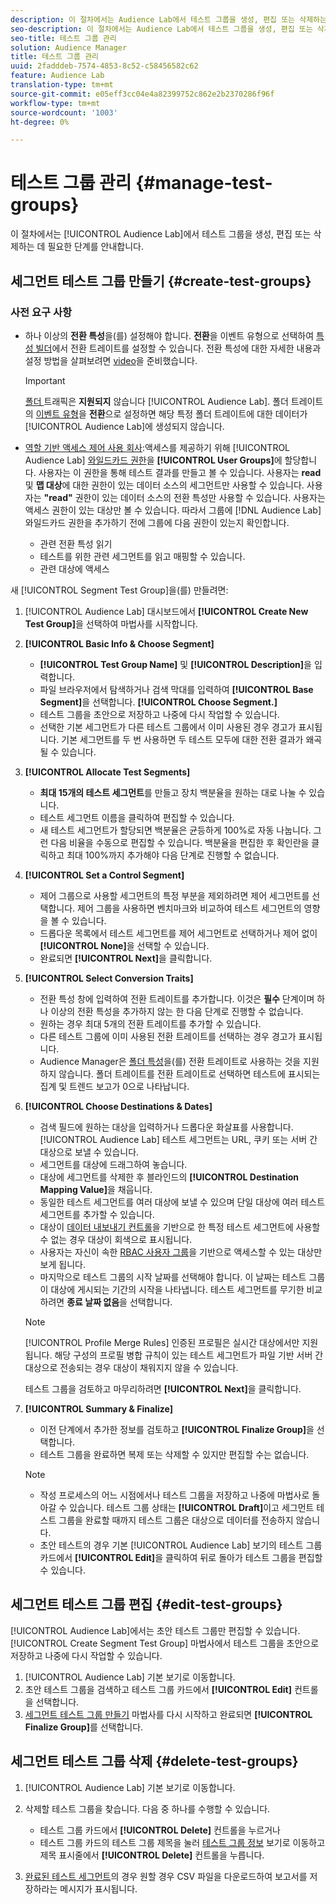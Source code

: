 ```yaml
---
description: 이 절차에서는 Audience Lab에서 테스트 그룹을 생성, 편집 또는 삭제하는 데 필요한 단계를 안내합니다
seo-description: 이 절차에서는 Audience Lab에서 테스트 그룹을 생성, 편집 또는 삭제하는 데 필요한 단계를 안내합니다
seo-title: 테스트 그룹 관리
solution: Audience Manager
title: 테스트 그룹 관리
uuid: 2fadddeb-7574-4853-8c52-c58456582c62
feature: Audience Lab
translation-type: tm+mt
source-git-commit: e05eff3cc04e4a82399752c862e2b2370286f96f
workflow-type: tm+mt
source-wordcount: '1003'
ht-degree: 0%

---
```



# 테스트 그룹 관리 {#manage-test-groups}

이 절차에서는 [!UICONTROL Audience Lab]에서 테스트 그룹을 생성, 편집 또는 삭제하는 데 필요한 단계를 안내합니다.

## 세그먼트 테스트 그룹 만들기 {#create-test-groups}

### 사전 요구 사항

<!-- create-test-group.xml -->

* 하나 이상의 **전환 특성**&#x200B;을(를) 설정해야 합니다. **전환**&#x200B;을 이벤트 유형으로 선택하여 [특성 빌더](../../features/traits/create-onboarded-rule-based-traits.md)에서 전환 트레이트를 설정할 수 있습니다. 전환 특성에 대한 자세한 내용과 설정 방법을 살펴보려면 [video](https://helpx.adobe.com/audience-manager/kt/using/creating-conversion-traits-feature-video-use.html)을 준비했습니다.

   >[!IMPORTANT]
   >
   >[폴더 ](../../features/traits/about-folder-traits.md) 트래픽은  **지원되지** 않습니다 [!UICONTROL Audience Lab]. 폴더 트레이트의 [이벤트 유형](../../features/traits/create-onboarded-rule-based-traits.md)을 **전환**&#x200B;으로 설정하면 해당 특정 폴더 트레이트에 대한 데이터가 [!UICONTROL Audience Lab]에 생성되지 않습니다.

* [역할 기반 액세스 제어 사용 회사](../../features/administration/administration-overview.md):액세스를 제공하기 위해 [!UICONTROL Audience Lab] [와일드카드 권한](../../features/administration/administration-overview.md#wild-card-permissions)을 **[!UICONTROL User Groups]**&#x200B;에 할당합니다. 사용자는 이 권한을 통해 테스트 결과를 만들고 볼 수 있습니다. 사용자는 **read** 및 **맵 대상**&#x200B;에 대한 권한이 있는 데이터 소스의 세그먼트만 사용할 수 있습니다. 사용자는 **&quot;read&quot;** 권한이 있는 데이터 소스의 전환 특성만 사용할 수 있습니다. 사용자는 액세스 권한이 있는 대상만 볼 수 있습니다. 따라서 그룹에 [!DNL Audience Lab] 와일드카드 권한을 추가하기 전에 그룹에 다음 권한이 있는지 확인합니다.
   * 관련 전환 특성 읽기
   * 테스트를 위한 관련 세그먼트를 읽고 매핑할 수 있습니다.
   * 관련 대상에 액세스

새 [!UICONTROL Segment Test Group]을(를) 만들려면:

1. [!UICONTROL Audience Lab] 대시보드에서 **[!UICONTROL Create New Test Group]**&#x200B;을 선택하여 마법사를 시작합니다.
1. **[!UICONTROL Basic Info & Choose Segment]**

   * **[!UICONTROL Test Group Name]** 및 **[!UICONTROL Description]**&#x200B;을 입력합니다.
   * 파일 브라우저에서 탐색하거나 검색 막대를 입력하여 **[!UICONTROL Base Segment]**&#x200B;을 선택합니다. **[!UICONTROL Choose Segment.]**
   * 테스트 그룹을 초안으로 저장하고 나중에 다시 작업할 수 있습니다.
   * 선택한 기본 세그먼트가 다른 테스트 그룹에서 이미 사용된 경우 경고가 표시됩니다. 기본 세그먼트를 두 번 사용하면 두 테스트 모두에 대한 전환 결과가 왜곡될 수 있습니다.

1. **[!UICONTROL Allocate Test Segments]**

   * **최대 15개의 테스트 세그먼트**&#x200B;를 만들고 장치 백분율을 원하는 대로 나눌 수 있습니다.
   * 테스트 세그먼트 이름을 클릭하여 편집할 수 있습니다.
   * 새 테스트 세그먼트가 할당되면 백분율은 균등하게 100%로 자동 나눕니다. 그런 다음 비율을 수동으로 편집할 수 있습니다. 백분율을 편집한 후 확인란을 클릭하고 최대 100%까지 추가해야 다음 단계로 진행할 수 없습니다.

1. **[!UICONTROL Set a Control Segment]**

   * 제어 그룹으로 사용할 세그먼트의 특정 부분을 제외하려면 제어 세그먼트를 선택합니다. 제어 그룹을 사용하면 벤치마크와 비교하여 테스트 세그먼트의 영향을 볼 수 있습니다.
   * 드롭다운 목록에서 테스트 세그먼트를 제어 세그먼트로 선택하거나 제어 없이 **[!UICONTROL None]**&#x200B;을 선택할 수 있습니다.
   * 완료되면 **[!UICONTROL Next]**&#x200B;을 클릭합니다.

1. **[!UICONTROL Select Conversion Traits]**

   * 전환 특성 창에 입력하여 전환 트레이트를 추가합니다. 이것은 **필수** 단계이며 하나 이상의 전환 특성을 추가하지 않는 한 다음 단계로 진행할 수 없습니다.
   * 원하는 경우 최대 5개의 전환 트레이트를 추가할 수 있습니다.
   * 다른 테스트 그룹에 이미 사용된 전환 트레이트를 선택하는 경우 경고가 표시됩니다.
   * Audience Manager은 [폴더 특성](/help/using/features/traits/about-folder-traits.md)을(를) 전환 트레이트로 사용하는 것을 지원하지 않습니다. 폴더 트레이트를 전환 트레이트로 선택하면 테스트에 표시되는 집계 및 트렌드 보고가 0으로 나타납니다.

1. **[!UICONTROL Choose Destinations & Dates]**

   * 검색 필드에 원하는 대상을 입력하거나 드롭다운 화살표를 사용합니다. [!UICONTROL Audience Lab] 테스트 세그먼트는 URL, 쿠키 또는 서버 간 대상으로 보낼 수 있습니다.
   * 세그먼트를 대상에 드래그하여 놓습니다.
   * 대상에 세그먼트를 삭제한 후 블라인드의 **[!UICONTROL Destination Mapping Value]**&#x200B;을 채웁니다.
   * 동일한 테스트 세그먼트를 여러 대상에 보낼 수 있으며 단일 대상에 여러 테스트 세그먼트를 추가할 수 있습니다.
   * 대상이 [데이터 내보내기 컨트롤](../../features/data-export-controls.md)을 기반으로 한 특정 테스트 세그먼트에 사용할 수 없는 경우 대상이 회색으로 표시됩니다.
   * 사용자는 자신이 속한 [RBAC 사용자 그룹](../../features/administration/administration-overview.md)을 기반으로 액세스할 수 있는 대상만 보게 됩니다.
   * 마지막으로 테스트 그룹의 시작 날짜를 선택해야 합니다. 이 날짜는 테스트 그룹이 대상에 게시되는 기간의 시작을 나타냅니다. 테스트 세그먼트를 무기한 비교하려면 **종료 날짜 없음**&#x200B;을 선택합니다.

   >[!NOTE]
   >
   >[!UICONTROL Profile Merge Rules] 인증된 프로필은 실시간 대상에서만 지원됩니다. 해당 구성의 프로필 병합 규칙이 있는 테스트 세그먼트가 파일 기반 서버 간 대상으로 전송되는 경우 대상이 채워지지 않을 수 있습니다.

   테스트 그룹을 검토하고 마무리하려면 **[!UICONTROL Next]**&#x200B;을 클릭합니다.

1. **[!UICONTROL Summary & Finalize]**

   * 이전 단계에서 추가한 정보를 검토하고 **[!UICONTROL Finalize Group]**&#x200B;을 선택합니다.
   * 테스트 그룹을 완료하면 복제 또는 삭제할 수 있지만 편집할 수는 없습니다.

   >[!NOTE]
   >* 작성 프로세스의 어느 시점에서나 테스트 그룹을 저장하고 나중에 마법사로 돌아갈 수 있습니다. 테스트 그룹 상태는 **[!UICONTROL Draft]**&#x200B;이고 세그먼트 테스트 그룹을 완료할 때까지 테스트 그룹은 대상으로 데이터를 전송하지 않습니다.
   >* 초안 테스트의 경우 기본 [!UICONTROL Audience Lab] 보기의 테스트 그룹 카드에서 **[!UICONTROL Edit]**&#x200B;을 클릭하여 뒤로 돌아가 테스트 그룹을 편집할 수 있습니다.


## 세그먼트 테스트 그룹 편집 {#edit-test-groups}

[!UICONTROL Audience Lab]에서는 초안 테스트 그룹만 편집할 수 있습니다. [!UICONTROL Create Segment Test Group] 마법사에서 테스트 그룹을 초안으로 저장하고 나중에 다시 작업할 수 있습니다.

1. [!UICONTROL Audience Lab] 기본 보기로 이동합니다.
1. 초안 테스트 그룹을 검색하고 테스트 그룹 카드에서 **[!UICONTROL Edit]** 컨트롤을 선택합니다.
1. [세그먼트 테스트 그룹 만들기](../../features/audience-lab/audience-lab-manage-test-groups.md#create-test-groups) 마법사를 다시 시작하고 완료되면 **[!UICONTROL Finalize Group]**&#x200B;를 선택합니다.

## 세그먼트 테스트 그룹 삭제 {#delete-test-groups}

1. [!UICONTROL Audience Lab] 기본 보기로 이동합니다.
1. 삭제할 테스트 그룹을 찾습니다. 다음 중 하나를 수행할 수 있습니다.

   * 테스트 그룹 카드에서 **[!UICONTROL Delete]** 컨트롤을 누르거나
   * 테스트 그룹 카드의 테스트 그룹 제목을 눌러 [테스트 그룹 정보](../../features/audience-lab/audience-lab-information-view.md) 보기로 이동하고 제목 표시줄에서 **[!UICONTROL Delete]** 컨트롤을 누릅니다.

1. [완료된 테스트 세그먼트](../../features/audience-lab/audience-lab.md#status)의 경우 원할 경우 CSV 파일을 다운로드하여 보고서를 저장하라는 메시지가 표시됩니다.
